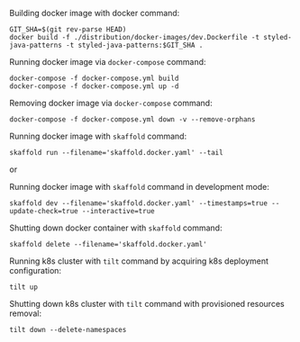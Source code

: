 Building docker image with docker command:

```shell
GIT_SHA=$(git rev-parse HEAD)
docker build -f ./distribution/docker-images/dev.Dockerfile -t styled-java-patterns -t styled-java-patterns:$GIT_SHA .
```

Running docker image via `docker-compose` command:

```shell
docker-compose -f docker-compose.yml build
docker-compose -f docker-compose.yml up -d
```

Removing docker image via `docker-compose` command:

```shell
docker-compose -f docker-compose.yml down -v --remove-orphans
```

Running docker image with `skaffold` command:

```shell
skaffold run --filename='skaffold.docker.yaml' --tail
```

or

Running docker image with `skaffold` command in development mode:

```shell
skaffold dev --filename='skaffold.docker.yaml' --timestamps=true --update-check=true --interactive=true
```

Shutting down docker container with `skaffold` command:

```shell
skaffold delete --filename='skaffold.docker.yaml'
```

Running k8s cluster with `tilt` command by acquiring k8s deployment configuration:

```shell
tilt up
```

Shutting down k8s cluster with `tilt` command with provisioned resources removal:

```shell
tilt down --delete-namespaces
```
